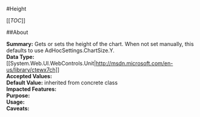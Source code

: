 #Height

[[_TOC_]]

##About

**Summary:**  Gets or sets the height of the chart. When not set manually, this defaults to use AdHocSettings.ChartSize.Y.   
**Data Type:** [[System.Web.UI.WebControls.Unit|http://msdn.microsoft.com/en-us/library/ctewx7ch]]  
**Accepted Values:**   
**Default Value:** inherited from concrete class  
**Impacted Features:**   
**Purpose:**   
**Usage:**   
**Caveats:**   

